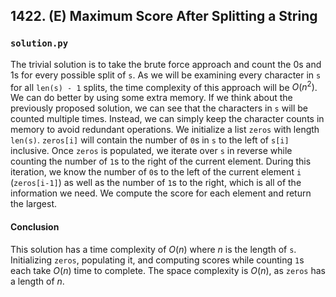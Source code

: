 ## 1422. (E) Maximum Score After Splitting a String

### `solution.py`
The trivial solution is to take the brute force approach and count the 0s and 1s for every possible split of `s`. As we will be examining every character in `s` for all `len(s) - 1` splits, the time complexity of this approach will be $O(n^2)$. We can do better by using some extra memory. If we think about the previously proposed solution, we can see that the characters in `s` will be counted multiple times. Instead, we can simply keep the character counts in memory to avoid redundant operations. We initialize a list `zeros` with length `len(s)`. `zeros[i]` will contain the number of `0`s in `s` to the left of `s[i]` inclusive. Once `zeros` is populated, we iterate over `s` in reverse while counting the number of `1`s to the right of the current element. During this iteration, we know the number of `0`s to the left of the current element `i` (`zeros[i-1]`) as well as the number of `1`s to the right, which is all of the information we need. We compute the score for each element and return the largest.  

#### Conclusion
This solution has a time complexity of $O(n)$ where $n$ is the length of `s`. Initializing `zeros`, populating it, and computing scores while counting `1`s each take $O(n)$ time to complete. The space complexity is $O(n)$, as `zeros` has a length of $n$.  
  

